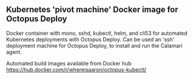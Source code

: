 ## Kubernetes 'pivot machine' Docker image for Octopus Deploy

Docker container with mono, sshd, kubectl, helm, and cli53 for automated Kubernetes deployments with Octopus Deploy. Can be used an 'ssh' deployment machine for Octopus Deploy, to install and run the Calamari agent.

Automated build images available from Docker hub
https://hub.docker.com/r/whereisaaron/octopus-kubectl/
